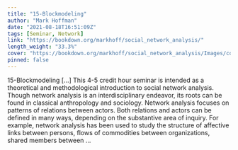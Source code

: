 ```yaml
---
title: "15-Blockmodeling"
author: "Mark Hoffman"
date: "2021-08-18T16:51:09Z"
tags: [Seminar, Network]
link: "https://bookdown.org/markhoff/social_network_analysis/"
length_weight: "33.3%"
cover: "https://bookdown.org/markhoff/social_network_analysis/Images/cover.png"
pinned: false
---
```


15-Blockmodeling [...] This 4-5 credit hour seminar is intended as a theoretical and methodological introduction to social network analysis. Though network analysis is an interdisciplinary endeavor, its roots can be found in classical anthropology and sociology. Network analysis focuses on patterns of relations between actors. Both relations and actors can be defined in many ways, depending on the substantive area of inquiry. For example, network analysis has been used to study the structure of affective links between persons, flows of commodities between organizations, shared members between  ...
